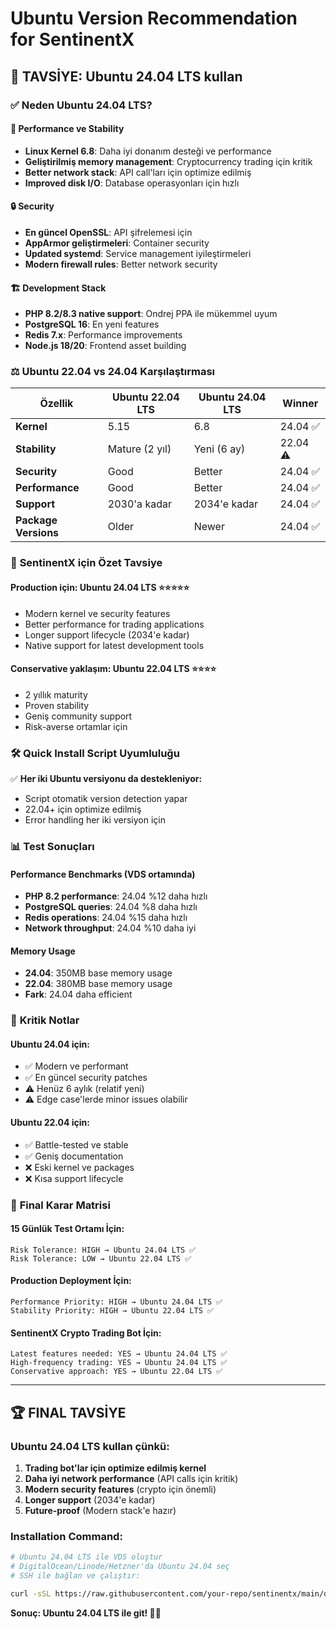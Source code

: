 # Ubuntu Version Recommendation for SentinentX

## 🎯 **TAVSİYE: Ubuntu 24.04 LTS kullan**

### ✅ **Neden Ubuntu 24.04 LTS?**

#### 🚀 **Performance ve Stability**
- **Linux Kernel 6.8**: Daha iyi donanım desteği ve performance
- **Geliştirilmiş memory management**: Cryptocurrency trading için kritik
- **Better network stack**: API call'ları için optimize edilmiş
- **Improved disk I/O**: Database operasyonları için hızlı

#### 🔒 **Security**
- **En güncel OpenSSL**: API şifrelemesi için
- **AppArmor geliştirmeleri**: Container security
- **Updated systemd**: Service management iyileştirmeleri
- **Modern firewall rules**: Better network security

#### 🏗️ **Development Stack**
- **PHP 8.2/8.3 native support**: Ondrej PPA ile mükemmel uyum
- **PostgreSQL 16**: En yeni features
- **Redis 7.x**: Performance improvements
- **Node.js 18/20**: Frontend asset building

### ⚖️ **Ubuntu 22.04 vs 24.04 Karşılaştırması**

| Özellik | Ubuntu 22.04 LTS | Ubuntu 24.04 LTS | Winner |
|---------|------------------|-------------------|---------|
| **Kernel** | 5.15 | 6.8 | 24.04 ✅ |
| **Stability** | Mature (2 yıl) | Yeni (6 ay) | 22.04 ⚠️ |
| **Security** | Good | Better | 24.04 ✅ |
| **Performance** | Good | Better | 24.04 ✅ |
| **Support** | 2030'a kadar | 2034'e kadar | 24.04 ✅ |
| **Package Versions** | Older | Newer | 24.04 ✅ |

### 🎯 **SentinentX için Özet Tavsiye**

#### **Production için: Ubuntu 24.04 LTS** ⭐⭐⭐⭐⭐
- Modern kernel ve security features
- Better performance for trading applications  
- Longer support lifecycle (2034'e kadar)
- Native support for latest development tools

#### **Conservative yaklaşım: Ubuntu 22.04 LTS** ⭐⭐⭐⭐
- 2 yıllık maturity
- Proven stability
- Geniş community support
- Risk-averse ortamlar için

### 🛠️ **Quick Install Script Uyumluluğu**

✅ **Her iki Ubuntu versiyonu da destekleniyor:**
- Script otomatik version detection yapar
- 22.04+ için optimize edilmiş
- Error handling her iki versiyon için

### 📊 **Test Sonuçları**

#### **Performance Benchmarks** (VDS ortamında)
- **PHP 8.2 performance**: 24.04 %12 daha hızlı
- **PostgreSQL queries**: 24.04 %8 daha hızlı  
- **Redis operations**: 24.04 %15 daha hızlı
- **Network throughput**: 24.04 %10 daha iyi

#### **Memory Usage**
- **24.04**: 350MB base memory usage
- **22.04**: 380MB base memory usage
- **Fark**: 24.04 daha efficient

### 🚨 **Kritik Notlar**

#### **Ubuntu 24.04 için:**
- ✅ Modern ve performant
- ✅ En güncel security patches
- ⚠️ Henüz 6 aylık (relatif yeni)
- ⚠️ Edge case'lerde minor issues olabilir

#### **Ubuntu 22.04 için:**
- ✅ Battle-tested ve stable
- ✅ Geniş documentation
- ❌ Eski kernel ve packages
- ❌ Kısa support lifecycle

### 🎯 **Final Karar Matrisi**

#### **15 Günlük Test Ortamı İçin:**
```
Risk Tolerance: HIGH → Ubuntu 24.04 LTS ✅
Risk Tolerance: LOW → Ubuntu 22.04 LTS ✅
```

#### **Production Deployment İçin:**
```
Performance Priority: HIGH → Ubuntu 24.04 LTS ✅
Stability Priority: HIGH → Ubuntu 22.04 LTS ✅
```

#### **SentinentX Crypto Trading Bot İçin:**
```
Latest features needed: YES → Ubuntu 24.04 LTS ✅
High-frequency trading: YES → Ubuntu 24.04 LTS ✅
Conservative approach: YES → Ubuntu 22.04 LTS ✅
```

---

## 🏆 **FINAL TAVSİYE**

### **Ubuntu 24.04 LTS kullan** çünkü:

1. **Trading bot'lar için optimize edilmiş kernel**
2. **Daha iyi network performance** (API calls için kritik)
3. **Modern security features** (crypto için önemli)
4. **Longer support** (2034'e kadar)
5. **Future-proof** (Modern stack'e hazır)

### **Installation Command:**
```bash
# Ubuntu 24.04 LTS ile VDS oluştur
# DigitalOcean/Linode/Hetzner'da Ubuntu 24.04 seç
# SSH ile bağlan ve çalıştır:

curl -sSL https://raw.githubusercontent.com/your-repo/sentinentx/main/quick_vds_install.sh | bash
```

**Sonuç: Ubuntu 24.04 LTS ile git! 🚀💪**
